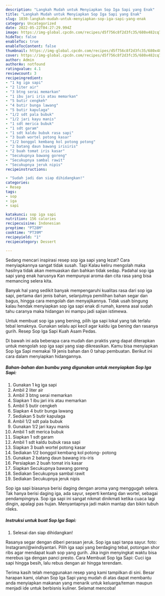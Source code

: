 ```yaml
---
description: "Langkah Mudah untuk Menyiapkan Sop Iga Sapi yang Enak"
title: "Langkah Mudah untuk Menyiapkan Sop Iga Sapi yang Enak"
slug: 1030-langkah-mudah-untuk-menyiapkan-sop-iga-sapi-yang-enak
category: Uncategorized
date: 2022-05-22T04:27:29.994Z
image: https://img-global.cpcdn.com/recipes/d5f756c8f2d3fc35/680x482cq70/sop-iga-sapi-foto-resep-utama.jpg
hideToc: false
enableToc: true
enableTocContent: false
thumbnail: https://img-global.cpcdn.com/recipes/d5f756c8f2d3fc35/680x482cq70/sop-iga-sapi-foto-resep-utama.jpg
cover: https://img-global.cpcdn.com/recipes/d5f756c8f2d3fc35/680x482cq70/sop-iga-sapi-foto-resep-utama.jpg
author: Admin
authorAv: notfound
ratingvalue: 4.1
reviewcount: 3
recipeingredient:
- "1 kg iga sapi"
- "2 liter air"
- "3 btng serai memarkan"
- "1 ibu jari iris atau memarkan"
- "5 butir cengkeh"
- "4 butir bunga lawang"
- "5 butir kapulaga"
- "1/2 sdt pala bubuk"
- "1/2 jari kayu manis"
- "1 sdt merica bubuk"
- "1 sdt garam"
- "1 sdt kaldu bubuk rasa sapi"
- "3 buah wortel potong kasar"
- "1/2 bonggol kembang kol potong potong"
- "2 batang daun bawang irisiris"
- "2 buah tomat iris kasar"
- "Secukupnya bawang goreng"
- "Secukupnya sambal rawit"
- "Secukupnya jeruk nipis"
recipeinstructions:

- "Sudah jadi dan siap dihidangkan!"
categories:
- Resep
tags:
- sop
- iga
- sapi

katakunci: sop iga sapi 
nutrition: 156 calories
recipecuisine: Indonesian
preptime: "PT28M"
cooktime: "PT39M"
recipeyield: "1"
recipecategory: Dessert

---
```



Sedang mencari inspirasi resep sop iga sapi yang lezat? Cara menyiapkannya sangat tidak susah. Tapi Kalau keliru mengolah maka hasilnya tidak akan memuaskan dan bahkan tidak sedap. Padahal sop iga sapi yang enak harusnya Kan mempunyai aroma dan cita rasa yang bisa memancing selera kita.


Banyak hal yang sedikit banyak mempengaruhi kualitas rasa dari sop iga sapi, pertama dari jenis bahan, selanjutnya pemilihan bahan segar dan bagus, hingga cara mengolah dan menyajikannya. Tidak usah bingung kalau hendak menyiapkan sop iga sapi enak di rumah, karena asal sudah tahu caranya maka hidangan ini mampu jadi sajian istimewa.

Untuk membuat sop iga yang bening, pilih iga sapi lokal yang tak terlalu tebal lemaknya. Gunakan selalu api kecil agar kaldu iga bening dan rasanya gurih. Resep Sop Iga Sapi Kuah Asam Pedas.


Di bawah ini ada beberapa cara mudah dan praktis yang dapat diterapkan untuk mengolah sop iga sapi yang siap dikreasikan. Kamu bisa menyiapkan Sop Iga Sapi memakai 19 jenis bahan dan 0 tahap pembuatan. Berikut ini cara dalam menyiapkan hidangannya.

<!--inarticleads1-->

##### Bahan-bahan dan bumbu yang digunakan untuk menyiapkan Sop Iga Sapi:

1. Gunakan 1 kg iga sapi
1. Ambil 2 liter air
1. Ambil 3 btng serai memarkan
1. Siapkan 1 ibu jari iris atau memarkan
1. Ambil 5 butir cengkeh
1. Siapkan 4 butir bunga lawang
1. Sediakan 5 butir kapulaga
1. Ambil 1/2 sdt pala bubuk
1. Gunakan 1/2 jari kayu manis
1. Ambil 1 sdt merica bubuk
1. Siapkan 1 sdt garam
1. Ambil 1 sdt kaldu bubuk rasa sapi
1. Siapkan 3 buah wortel potong kasar
1. Sediakan 1/2 bonggol kembang kol potong- potong
1. Gunakan 2 batang daun bawang iris-iris
1. Persiapkan 2 buah tomat iris kasar
1. Siapkan Secukupnya bawang goreng
1. Sediakan Secukupnya sambal rawit
1. Sediakan Secukupnya jeruk nipis


Sop iga sapi biasanya berisi daging dengan aroma yang menggugah selera. Tak hanya berisi daging iga, ada sayur, seperti kentang dan wortel, sebagai pendampingnya. Sop iga sapi ini sangat nikmat dinikmati ketika cuaca lagi dingin, apalagi pas hujan. Menyantapnya jadi makin mantap dan bikin tubuh rileks. 

<!--inarticleads2-->

##### Instruksi untuk buat Sop Iga Sapi:


1. Selesai dan siap dihidangkan!

Rasanya segar dengan diberi perasan jeruk. Sop iga sapi tanpa sayur. foto: Instagram/@windiyantari. Pilih iga sapi yang berdaging tebal, potongan shor ribs agar mendapat kuah sop yang gurih. Jika ingin menyingkat waktu bisa merebus iga dengan panci presto. Cara Membuat Sop Iga Sapi: Cuci iga sapi hingga besih, lalu rebus dengan air hingga terendam. 

Terima kasih telah menggunakan resep yang kami tampilkan di sini. Besar harapan kami, olahan Sop Iga Sapi yang mudah di atas dapat membantu anda menyiapkan makanan yang menarik untuk keluarga/teman maupun menjadi ide untuk berbisnis kuliner. Selamat mencoba!
